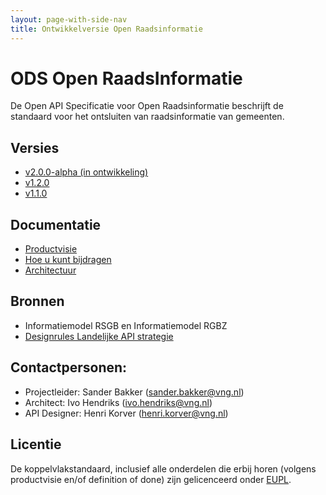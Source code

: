 ```yaml
---
layout: page-with-side-nav
title: Ontwikkelversie Open Raadsinformatie
---
```



# ODS Open RaadsInformatie

De Open API Specificatie voor Open Raadsinformatie beschrijft de standaard voor het ontsluiten van raadsinformatie van gemeenten.

## Versies
* [v2.0.0-alpha (in ontwikkeling)](./specificatie/README.md)
* [v1.2.0](https://github.com/VNG-Realisatie/ODS-Open-Raadsinformatie/blob/refs/tags/v1.2.0/specificatie/README.md)
* [v1.1.0](https://github.com/VNG-Realisatie/ODS-Open-Raadsinformatie/blob/v1.1.0/specificatie/README.md)


## Documentatie
* [Productvisie](./Productvisie.md)
* [Hoe u kunt bijdragen](https://github.com/VNG-Realisatie/ODS-Open-Raadsinformatie/issues)
* [Architectuur](./Architectuur.md)

## Bronnen
* Informatiemodel RSGB en Informatiemodel RGBZ
* [Designrules Landelijke API strategie](https://geonovum.github.io/KP-APIs/API-strategie-algemeen/)

## Contactpersonen:
* Projectleider: Sander Bakker (sander.bakker@vng.nl)
* Architect: Ivo Hendriks (ivo.hendriks@vng.nl)
* API Designer: Henri Korver (henri.korver@vng.nl)

## Licentie
De koppelvlakstandaard, inclusief alle onderdelen die erbij horen (volgens productvisie en/of definition of done) zijn gelicenceerd onder [EUPL](https://eupl.eu/1.2/nl/).
